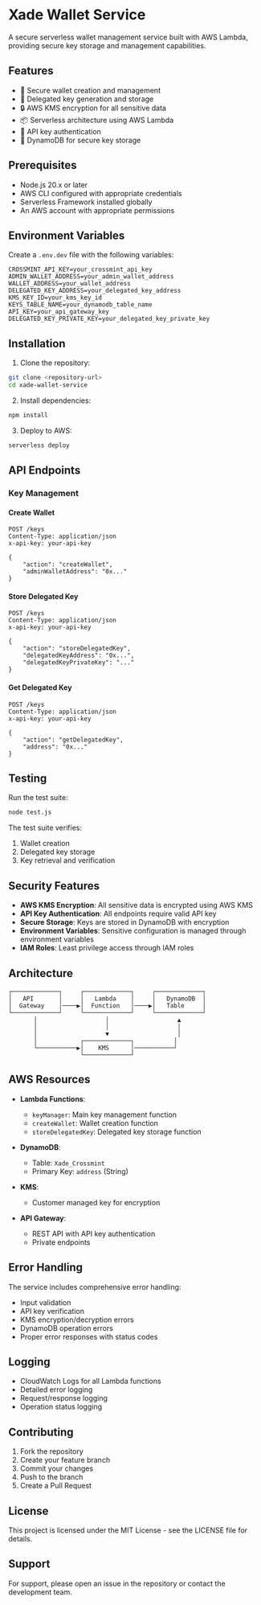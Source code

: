 # Xade Wallet Service

A secure serverless wallet management service built with AWS Lambda, providing secure key storage and management capabilities.

## Features

- 🔐 Secure wallet creation and management
- 🔑 Delegated key generation and storage
- 🔒 AWS KMS encryption for all sensitive data
- 📦 Serverless architecture using AWS Lambda
- 🔐 API key authentication
- 💾 DynamoDB for secure key storage

## Prerequisites

- Node.js 20.x or later
- AWS CLI configured with appropriate credentials
- Serverless Framework installed globally
- An AWS account with appropriate permissions

## Environment Variables

Create a `.env.dev` file with the following variables:

```env
CROSSMINT_API_KEY=your_crossmint_api_key
ADMIN_WALLET_ADDRESS=your_admin_wallet_address
WALLET_ADDRESS=your_wallet_address
DELEGATED_KEY_ADDRESS=your_delegated_key_address
KMS_KEY_ID=your_kms_key_id
KEYS_TABLE_NAME=your_dynamodb_table_name
API_KEY=your_api_gateway_key
DELEGATED_KEY_PRIVATE_KEY=your_delegated_key_private_key
```

## Installation

1. Clone the repository:
```bash
git clone <repository-url>
cd xade-wallet-service
```

2. Install dependencies:
```bash
npm install
```

3. Deploy to AWS:
```bash
serverless deploy
```

## API Endpoints

### Key Management

#### Create Wallet
```http
POST /keys
Content-Type: application/json
x-api-key: your-api-key

{
    "action": "createWallet",
    "adminWalletAddress": "0x..."
}
```

#### Store Delegated Key
```http
POST /keys
Content-Type: application/json
x-api-key: your-api-key

{
    "action": "storeDelegatedKey",
    "delegatedKeyAddress": "0x...",
    "delegatedKeyPrivateKey": "..."
}
```

#### Get Delegated Key
```http
POST /keys
Content-Type: application/json
x-api-key: your-api-key

{
    "action": "getDelegatedKey",
    "address": "0x..."
}
```

## Testing

Run the test suite:
```bash
node test.js
```

The test suite verifies:
1. Wallet creation
2. Delegated key storage
3. Key retrieval and verification

## Security Features

- **AWS KMS Encryption**: All sensitive data is encrypted using AWS KMS
- **API Key Authentication**: All endpoints require valid API key
- **Secure Storage**: Keys are stored in DynamoDB with encryption
- **Environment Variables**: Sensitive configuration is managed through environment variables
- **IAM Roles**: Least privilege access through IAM roles

## Architecture

```
┌─────────────┐     ┌─────────────┐     ┌─────────────┐
│   API       │     │   Lambda    │     │   DynamoDB  │
│  Gateway    │────▶│  Function   │────▶│   Table     │
└─────────────┘     └─────────────┘     └─────────────┘
       │                   │                   ▲
       │                   │                   │
       │                   ▼                   │
       │            ┌─────────────┐           │
       └───────────▶│    KMS      │───────────┘
                    └─────────────┘
```

## AWS Resources

- **Lambda Functions**:
  - `keyManager`: Main key management function
  - `createWallet`: Wallet creation function
  - `storeDelegatedKey`: Delegated key storage function

- **DynamoDB**:
  - Table: `Xade_Crossmint`
  - Primary Key: `address` (String)

- **KMS**:
  - Customer managed key for encryption

- **API Gateway**:
  - REST API with API key authentication
  - Private endpoints

## Error Handling

The service includes comprehensive error handling:
- Input validation
- API key verification
- KMS encryption/decryption errors
- DynamoDB operation errors
- Proper error responses with status codes

## Logging

- CloudWatch Logs for all Lambda functions
- Detailed error logging
- Request/response logging
- Operation status logging

## Contributing

1. Fork the repository
2. Create your feature branch
3. Commit your changes
4. Push to the branch
5. Create a Pull Request

## License

This project is licensed under the MIT License - see the LICENSE file for details.

## Support

For support, please open an issue in the repository or contact the development team. 